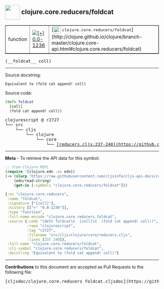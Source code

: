 ## <img width="48px" valign="middle" src="http://i.imgur.com/Hi20huC.png"> clojure.core.reducers/foldcat

 <table border="1">
<tr>

<td>function</td>
<td><a href="https://github.com/cljsinfo/cljs-api-docs/tree/0.0-1236"><img valign="middle" alt="[+] 0.0-1236" src="https://img.shields.io/badge/+-0.0--1236-lightgrey.svg"></a> </td>
<td>
[<img height="24px" valign="middle" src="http://i.imgur.com/1GjPKvB.png"> <samp>clojure.core.reducers/foldcat</samp>](http://clojure.github.io/clojure/branch-master/clojure.core-api.html#clojure.core.reducers/foldcat)
</td>
</tr>
</table>

 <samp>
(__foldcat__ coll)<br>
</samp>

---




Source docstring:

```
Equivalent to (fold cat append! coll)
```

Source code:

```clj
(defn foldcat
  [coll]
  (fold cat append! coll))
```

 <pre>
clojurescript @ r2727
└── src
    └── cljs
        └── clojure
            └── core
                └── <ins>[reducers.cljs:237-240](https://github.com/clojure/clojurescript/blob/r2727/src/cljs/clojure/core/reducers.cljs#L237-L240)</ins>
</pre>


---

__Meta__ - To retrieve the API data for this symbol:

```clj
;; from Clojure REPL
(require '[clojure.edn :as edn])
(-> (slurp "https://raw.githubusercontent.com/cljsinfo/cljs-api-docs/catalog/cljs-api.edn")
    (edn/read-string)
    (get-in [:symbols "clojure.core.reducers/foldcat"]))
```

```clj
{:ns "clojure.core.reducers",
 :name "foldcat",
 :signature ["[coll]"],
 :history [["+" "0.0-1236"]],
 :type "function",
 :full-name-encode "clojure.core.reducers_foldcat",
 :source {:code "(defn foldcat\n  [coll]\n  (fold cat append! coll))",
          :repo "clojurescript",
          :tag "r2727",
          :filename "src/cljs/clojure/core/reducers.cljs",
          :lines [237 240]},
 :full-name "clojure.core.reducers/foldcat",
 :clj-symbol "clojure.core.reducers/foldcat",
 :docstring "Equivalent to (fold cat append! coll)"}

```

---

__Contributions__ to this document are accepted as Pull Requests to the following file:

 <pre>
[cljsdoc/clojure.core.reducers_foldcat.cljsdoc](https://github.com/cljsinfo/cljs-api-docs/blob/master/cljsdoc/clojure.core.reducers_foldcat.cljsdoc)
</pre>

